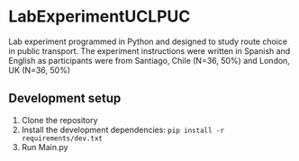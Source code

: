 # LabExperimentUCLPUC
Lab experiment programmed in Python and designed to study route choice in public transport. The experiment instructions were written in Spanish and English as participants were from Santiago, Chile (N=36, 50%) and London, UK (N=36, 50%)

## Development setup

1. Clone the repository
3. Install the development dependencies: `pip install -r requirements/dev.txt`
4. Run Main.py
